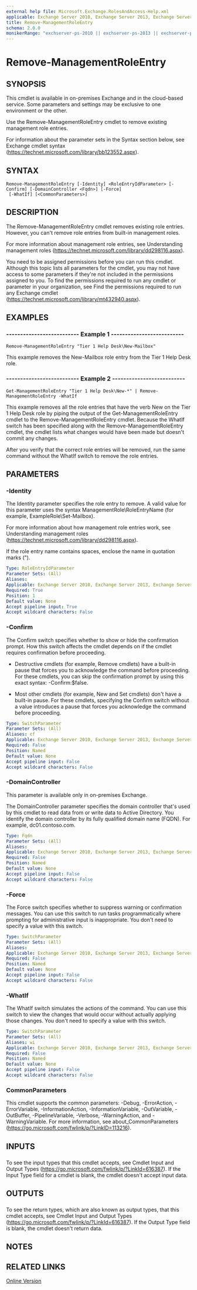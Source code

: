 ```yaml
---
external help file: Microsoft.Exchange.RolesAndAccess-Help.xml
applicable: Exchange Server 2010, Exchange Server 2013, Exchange Server 2016, Exchange Online, Exchange Online Protection
title: Remove-ManagementRoleEntry
schema: 2.0.0
monikerRange: "exchserver-ps-2010 || exchserver-ps-2013 || exchserver-ps-2016 || exchonline-ps || eop-ps"
---
```


# Remove-ManagementRoleEntry

## SYNOPSIS
This cmdlet is available in on-premises Exchange and in the cloud-based service. Some parameters and settings may be exclusive to one environment or the other.

Use the Remove-ManagementRoleEntry cmdlet to remove existing management role entries.

For information about the parameter sets in the Syntax section below, see Exchange cmdlet syntax (https://technet.microsoft.com/library/bb123552.aspx).

## SYNTAX

```
Remove-ManagementRoleEntry [-Identity] <RoleEntryIdParameter> [-Confirm] [-DomainController <Fqdn>] [-Force]
 [-WhatIf] [<CommonParameters>]
```

## DESCRIPTION
The Remove-ManagementRoleEntry cmdlet removes existing role entries. However, you can't remove role entries from built-in management roles.

For more information about management role entries, see Understanding management roles (https://technet.microsoft.com/library/dd298116.aspx).

You need to be assigned permissions before you can run this cmdlet. Although this topic lists all parameters for the cmdlet, you may not have access to some parameters if they're not included in the permissions assigned to you. To find the permissions required to run any cmdlet or parameter in your organization, see Find the permissions required to run any Exchange cmdlet (https://technet.microsoft.com/library/mt432940.aspx).

## EXAMPLES

### -------------------------- Example 1 --------------------------
```
Remove-ManagementRoleEntry "Tier 1 Help Desk\New-Mailbox"
```

This example removes the New-Mailbox role entry from the Tier 1 Help Desk role.

### -------------------------- Example 2 --------------------------
```
Get-ManagementRoleEntry "Tier 1 Help Desk\New-*" | Remove-ManagementRoleEntry -WhatIf
```

This example removes all the role entries that have the verb New on the Tier 1 Help Desk role by piping the output of the Get-ManagementRoleEntry cmdlet to the Remove-ManagementRoleEntry cmdlet. Because the WhatIf switch has been specified along with the Remove-ManagementRoleEntry cmdlet, the cmdlet lists what changes would have been made but doesn't commit any changes.

After you verify that the correct role entries will be removed, run the same command without the WhatIf switch to remove the role entries.

## PARAMETERS

### -Identity
The Identity parameter specifies the role entry to remove. A valid value for this parameter uses the syntax ManagementRole\RoleEntryName (for example, ExampleRole\Set-Mailbox).

For more information about how management role entries work, see Understanding management roles (https://technet.microsoft.com/library/dd298116.aspx).

If the role entry name contains spaces, enclose the name in quotation marks (").

```yaml
Type: RoleEntryIdParameter
Parameter Sets: (All)
Aliases:
Applicable: Exchange Server 2010, Exchange Server 2013, Exchange Server 2016, Exchange Online, Exchange Online Protection
Required: True
Position: 1
Default value: None
Accept pipeline input: True
Accept wildcard characters: False
```

### -Confirm
The Confirm switch specifies whether to show or hide the confirmation prompt. How this switch affects the cmdlet depends on if the cmdlet requires confirmation before proceeding.

- Destructive cmdlets (for example, Remove cmdlets) have a built-in pause that forces you to acknowledge the command before proceeding. For these cmdlets, you can skip the confirmation prompt by using this exact syntax: -Confirm:$false.

- Most other cmdlets (for example, New and Set cmdlets) don't have a built-in pause. For these cmdlets, specifying the Confirm switch without a value introduces a pause that forces you acknowledge the command before proceeding.

```yaml
Type: SwitchParameter
Parameter Sets: (All)
Aliases: cf
Applicable: Exchange Server 2010, Exchange Server 2013, Exchange Server 2016, Exchange Online, Exchange Online Protection
Required: False
Position: Named
Default value: None
Accept pipeline input: False
Accept wildcard characters: False
```

### -DomainController
This parameter is available only in on-premises Exchange.

The DomainController parameter specifies the domain controller that's used by this cmdlet to read data from or write data to Active Directory. You identify the domain controller by its fully qualified domain name (FQDN). For example, dc01.contoso.com.

```yaml
Type: Fqdn
Parameter Sets: (All)
Aliases:
Applicable: Exchange Server 2010, Exchange Server 2013, Exchange Server 2016
Required: False
Position: Named
Default value: None
Accept pipeline input: False
Accept wildcard characters: False
```

### -Force
The Force switch specifies whether to suppress warning or confirmation messages. You can use this switch to run tasks programmatically where prompting for administrative input is inappropriate. You don't need to specify a value with this switch.

```yaml
Type: SwitchParameter
Parameter Sets: (All)
Aliases:
Applicable: Exchange Server 2010, Exchange Server 2013, Exchange Server 2016, Exchange Online, Exchange Online Protection
Required: False
Position: Named
Default value: None
Accept pipeline input: False
Accept wildcard characters: False
```

### -WhatIf
The WhatIf switch simulates the actions of the command. You can use this switch to view the changes that would occur without actually applying those changes. You don't need to specify a value with this switch.

```yaml
Type: SwitchParameter
Parameter Sets: (All)
Aliases: wi
Applicable: Exchange Server 2010, Exchange Server 2013, Exchange Server 2016, Exchange Online, Exchange Online Protection
Required: False
Position: Named
Default value: None
Accept pipeline input: False
Accept wildcard characters: False
```

### CommonParameters
This cmdlet supports the common parameters: -Debug, -ErrorAction, -ErrorVariable, -InformationAction, -InformationVariable, -OutVariable, -OutBuffer, -PipelineVariable, -Verbose, -WarningAction, and -WarningVariable. For more information, see about_CommonParameters (https://go.microsoft.com/fwlink/p/?LinkID=113216).

## INPUTS

###  
To see the input types that this cmdlet accepts, see Cmdlet Input and Output Types (https://go.microsoft.com/fwlink/p/?LinkId=616387). If the Input Type field for a cmdlet is blank, the cmdlet doesn't accept input data.

## OUTPUTS

###  
To see the return types, which are also known as output types, that this cmdlet accepts, see Cmdlet Input and Output Types (https://go.microsoft.com/fwlink/p/?LinkId=616387). If the Output Type field is blank, the cmdlet doesn't return data.

## NOTES

## RELATED LINKS

[Online Version](https://technet.microsoft.com/library/dcd62514-a541-4385-859a-c8503a33d2e5.aspx)
